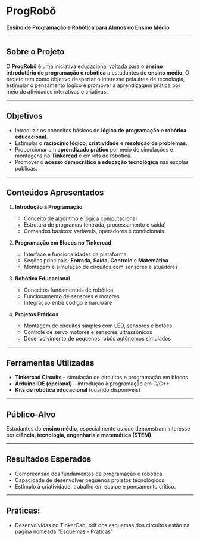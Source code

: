 
#  ProgRobô

**Ensino de Programação e Robótica para Alunos do Ensino Médio**

---

## Sobre o Projeto

O **ProgRobô** é uma iniciativa educacional voltada para o **ensino introdutório de programação e robótica** a estudantes do **ensino médio**. O projeto tem como objetivo despertar o interesse pela área de tecnologia, estimular o pensamento lógico e promover a aprendizagem prática por meio de atividades interativas e criativas.

---

##  Objetivos

* Introduzir os conceitos básicos de **lógica de programação** e **robótica educacional**.
* Estimular o **raciocínio lógico**, **criatividade** e **resolução de problemas**.
* Proporcionar um **aprendizado prático** por meio de simulações e montagens no **Tinkercad** e em kits de robótica.
* Promover o **acesso democrático à educação tecnológica** nas escolas públicas.

---

##  Conteúdos Apresentados

1. **Introdução à Programação**

   * Conceito de algoritmo e lógica computacional
   * Estrutura de programas (entrada, processamento e saída)
   * Comandos básicos: variáveis, operadores e condicionais

2. **Programação em Blocos no Tinkercad**

   * Interface e funcionalidades da plataforma
   * Seções principais: **Entrada**, **Saída**, **Controle** e **Matemática**
   * Montagem e simulação de circuitos com sensores e atuadores

3. **Robótica Educacional**

   * Conceitos fundamentais de robótica
   * Funcionamento de sensores e motores
   * Integração entre código e hardware

4. **Projetos Práticos**

   * Montagem de circuitos simples com LED, sensores e botões
   * Controle de servo motores e sensores ultrassônicos
   * Desenvolvimento de pequenos robôs autônomos simulados

---

##  Ferramentas Utilizadas

* **Tinkercad Circuits** – simulação de circuitos e programação em blocos
* **Arduino IDE (opcional)** – introdução à programação em C/C++
* **Kits de robótica educacional** (quando disponíveis)

---

##  Público-Alvo

Estudantes do **ensino médio**, especialmente os que demonstram interesse por **ciência, tecnologia, engenharia e matemática (STEM)**.

---

##  Resultados Esperados

* Compreensão dos fundamentos de programação e robótica.
* Capacidade de desenvolver pequenos projetos tecnológicos.
* Estímulo à criatividade, trabalho em equipe e pensamento crítico.

---
## Práticas:
* Desenvolvidas no TinkerCad, pdf dos esquemas dos circuitos estão na página nomeada "Esquemas - Práticas"
